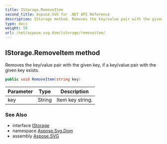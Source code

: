 ```yaml
---
title: IStorage.RemoveItem
second_title: Aspose.SVG for .NET API Reference
description: IStorage method. Removes the key/value pair with the given key if a key/value pair with the given key exists
type: docs
weight: 50
url: /net/aspose.svg.dom/istorage/removeitem/
---
```

## IStorage.RemoveItem method

Removes the key/value pair with the given key, if a key/value pair with the given key exists.

```csharp
public void RemoveItem(string key)
```

| Parameter | Type | Description |
| --- | --- | --- |
| key | String | Item key string. |

### See Also

* interface [IStorage](../)
* namespace [Aspose.Svg.Dom](../../../aspose.svg.dom/)
* assembly [Aspose.SVG](../../../)
